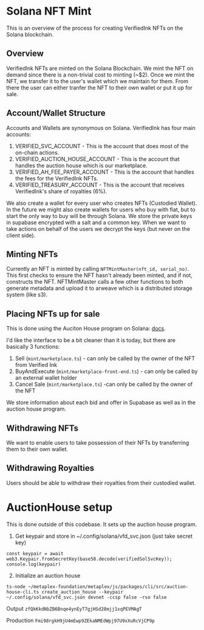 # Solana NFT Mint
This is an overview of the process for creating VerifiedInk NFTs on the Solana blockchain.

## Overview
VerifiedInk NFTs are minted on the Solana Blockchain. We mint the NFT on demand since there is a non-trivial cost to minting (~$2). Once we mint the NFT, we transfer it to the user's wallet which we maintain for them. From there the user can either tranfer the NFT to their own wallet or put it up for sale.

## Account/Wallet Structure
Accounts and Wallets are synonymous on Solana. VerifiedInk has four main accounts:
1. VERIFIED_SVC_ACCOUNT - This is the account that does most of the on-chain actions.
2. VERIFIED_AUCTION_HOUSE_ACCOUNT - This is the account that handles the auction house which is our marketplace.
3. VERIFIED_AH_FEE_PAYER_ACCOUNT - This is the account that handles the fees for the VerifiedInk NFTs.
4. VERIFIED_TREASURY_ACCOUNT - This is the account that receives VerifiedInk's share of royalties (6%).

We also create a wallet for every user who creates NFTs (Custodied Wallet). In the future we might also create wallets for users who buy with fiat, but to start the only way to buy will be through Solana. We store the private keys in supabase encrypted with a salt and a common key. When we want to take actions on behalf of the users we decrypt the keys (but never on the client side).

## Minting NFTs
Currently an NFT is minted by calling `NFTMintMaster(nft_id, serial_no)`. This first checks to ensure the NFT hasn't already been minted, and  if not, constructs the NFT. 
NFTMintMaster calls a few other functions to both generate metadata and upload it to arweave which is a distributed storage system (like s3).

## Placing NFTs up for sale
This is done using the Auciton House program on Solana: [docs](https://docs.metaplex.com/auction-house/definition). 

I'd like the interface to be a bit cleaner than it is today, but there are basically 3 functions:
1. Sell (`mint/marketplace.ts`) - can only be called by the owner of the NFT from Verified Ink
2. BuyAndExecute (`mint/marketplace-front-end.ts`) - can only be called by an external wallet holder
3. Cancel Sale (`mint/marketplace.ts`) -can only be called by the owner of the NFT

We store information about each bid and offer in Supabase as well as in the auction house program.

## Withdrawing NFTs
We want to enable users to take possession of their NFTs by transferring them to their own wallet.

## Withdrawing Royalties
Users should be able to withdraw their royalties from their custodied wallet.



# AuctionHouse setup
This is done outside of this codebase. It sets up the auction house program.

1. Get keypair and store in ~/.config/solana/vfd_svc.json (just take secret key)
  ```
  const keypair = await web3.Keypair.fromSecretKey(base58.decode(verifiedSolSvcKey));
  console.log(keypair)
  ```
2. Initialize an auction house
```
ts-node ~/metaplex-foundation/metaplex/js/packages/cli/src/auction-house-cli.ts create_auction_house --keypair ~/.config/solana/vfd_svc.json devnet -ccsp false -rso false

```
Output `zfQkKkdNbZB6Bnqe4ynEyT7gjHSd28mjj1xqPEVMAgT`

Production `Fmi98rgkH9jU4mEwp9ZEkaNMEdWpj97U9xXuRcVjCP9p`


